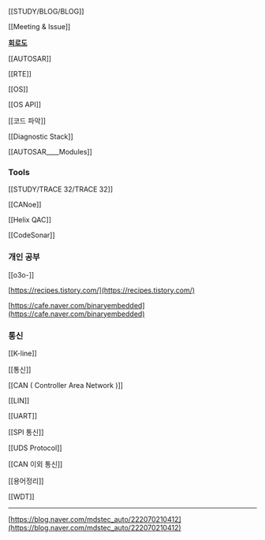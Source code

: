 [[STUDY/BLOG/BLOG]]

[[Meeting & Issue]]

**[회로도](https://www.edrawsoft.com/kr/article/electrical-symbols.html)**

[[AUTOSAR]]

[[RTE]]

[[OS]]

[[OS API]]

[[코드 파악]]

[[Diagnostic Stack]]

[[AUTOSAR____Modules]]

### Tools

[[STUDY/TRACE 32/TRACE 32]]

[[CANoe]]

[[Helix QAC]]

[[CodeSonar]]

  

### 개인 공부

[[o3o-]]

[https://recipes.tistory.com/](https://recipes.tistory.com/)

[https://cafe.naver.com/binaryembedded](https://cafe.naver.com/binaryembedded)

  

### 통신

[[K-line]]

[[통신]]

[[CAN ( Controller Area Network )]]

[[LIN]]

[[UART]]

[[SPI 통신]]

[[UDS Protocol]]

[[CAN 이외 통신]]

[[용어정리]]

[[WDT]]

---

[https://blog.naver.com/mdstec_auto/222070210412](https://blog.naver.com/mdstec_auto/222070210412)